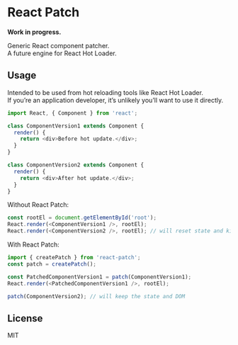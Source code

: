 React Patch
=========

**Work in progress.**

Generic React component patcher.  
A future engine for React Hot Loader. 

## Usage

Intended to be used from hot reloading tools like React Hot Loader.  
If you’re an application developer, it’s unlikely you’ll want to use it directly.

```js
import React, { Component } from 'react';

class ComponentVersion1 extends Component {
  render() {
    return <div>Before hot update.</div>;
  }
}

class ComponentVersion2 extends Component {
  render() {
    return <div>After hot update.</div>;
  }
}
```

Without React Patch:

```js
const rootEl = document.getElementById('root');
React.render(<ComponentVersion1 />, rootEl);
React.render(<ComponentVersion2 />, rootEl); // will reset state and kill DOM :-(
```

With React Patch:

```js
import { createPatch } from 'react-patch';
const patch = createPatch();

const PatchedComponentVersion1 = patch(ComponentVersion1);
React.render(<PatchedComponentVersion1 />, rootEl);

patch(ComponentVersion2); // will keep the state and DOM
```

## License

MIT
